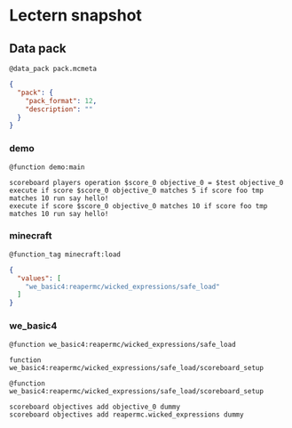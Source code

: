 # Lectern snapshot

## Data pack

`@data_pack pack.mcmeta`

```json
{
  "pack": {
    "pack_format": 12,
    "description": ""
  }
}
```

### demo

`@function demo:main`

```mcfunction
scoreboard players operation $score_0 objective_0 = $test objective_0
execute if score $score_0 objective_0 matches 5 if score foo tmp matches 10 run say hello!
execute if score $score_0 objective_0 matches 10 if score foo tmp matches 10 run say hello!
```

### minecraft

`@function_tag minecraft:load`

```json
{
  "values": [
    "we_basic4:reapermc/wicked_expressions/safe_load"
  ]
}
```

### we_basic4

`@function we_basic4:reapermc/wicked_expressions/safe_load`

```mcfunction
function we_basic4:reapermc/wicked_expressions/safe_load/scoreboard_setup
```

`@function we_basic4:reapermc/wicked_expressions/safe_load/scoreboard_setup`

```mcfunction
scoreboard objectives add objective_0 dummy
scoreboard objectives add reapermc.wicked_expressions dummy
```
